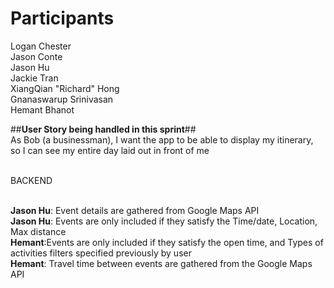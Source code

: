 # Participants

Logan Chester</br>
Jason Conte</br>
Jason Hu</br>
Jackie Tran</br>
XiangQian "Richard" Hong</br>
Gnanaswarup Srinivasan</br>
Hemant Bhanot</br>

##**User Story being handled in this sprint**##</br>
As Bob (a businessman), I want the app to be able to display my itinerary, so I can see my entire day laid out in front of me</br></br>

BACKEND </br></br>

**Jason Hu**: Event details are gathered from Google Maps API</br>
**Jason Hu**: Events are only included if they satisfy the Time/date, Location, Max distance </br>
**Hemant**:Events are only included if they satisfy the open time, and Types of activities filters specified previously by user </br>
**Hemant**: Travel time between events are gathered from the Google Maps API </br>


